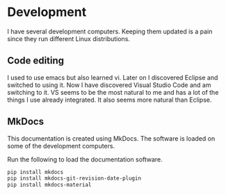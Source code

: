 # Development

I have several development computers.
Keeping them updated is a pain since they run different Linux distributions.

## Code editing

I used to use emacs but also learned vi.
Later on I discovered Eclipse and switched to using it.
Now I have discovered Visual Studio Code and am switching to it.
VS seems to be the most natural to me and has a lot of the things I use already integrated.
It also seems more natural than Eclipse.

## MkDocs

This documentation is created using MkDocs.
The software is loaded on some of the development computers.

Run the following to load the documentation software.

``` bash
pip install mkdocs
pip install mkdocs-git-revision-date-plugin
pip install mkdocs-material
```

